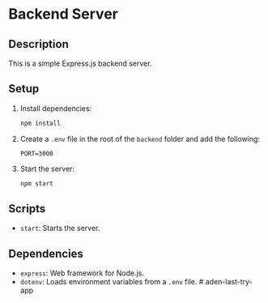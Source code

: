 # Backend Server

## Description
This is a simple Express.js backend server.

## Setup
1. Install dependencies:
   ```bash
   npm install
   ```

2. Create a `.env` file in the root of the `backend` folder and add the following:
   ```env
   PORT=3000
   ```

3. Start the server:
   ```bash
   npm start
   ```

## Scripts
- `start`: Starts the server.

## Dependencies
- `express`: Web framework for Node.js.
- `dotenv`: Loads environment variables from a `.env` file.
#   a d e n - l a s t - t r y - a p p  
 